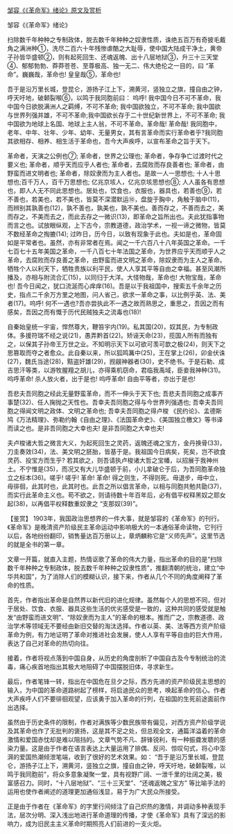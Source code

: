 [邹容《《革命军》绪论》原文及赏析](https://www.vrrw.net/wx/10391.html)

邹容《《革命军》绪论》

扫除数千年种种之专制政体，脱去数千年种种之奴隶性质，诛绝五百万有奇披毛戴角之满洲种①，洗尽二百六十年残惨虐酷之大耻辱，使中国大陆成干净土，黄帝子孙皆华盛顿②，则有起死回生、还魂返魄、出十八层地狱③，升三十三天堂④、郁郁勃勃、莽莽苍苍、至尊极高、独一无二、伟大绝伦之一目的，曰 “革命”。巍巍哉，革命也! 皇皇哉⑤，革命也!

吾于是沿万里长城，登昆仑，游扬子江上下，溯黄河，竖独立之旗，撞自由之钟，呼天吁地，破颡裂喉⑥，以鸣于我同胞前曰： 呜呼! 我中国今日不可不革命，我中国今日欲脱满洲人之羁缚，不可不革命; 我中国欲独立，不可不革命; 我中国欲与世界列强并雄，不可不革命;我中国欲长存于二十世纪新世界上，不可不革命; 我中国欲为地球上名国、地球上主人翁，不可不革命。革命哉! 革命哉! 我同胞中，老年、中年、壮年、少年、幼年、无量男女，其有言革命而实行革命者乎?我同胞其欲相存、相养、相生活于革命也，吾今大声疾呼，以宣布革命之旨于天下。

革命者，天演之公例也⑦; 革命者，世界之公理也; 革命者，争存争亡过渡时代之要义也; 革命者，顺乎天而应乎人者也; 革命者，去腐败而存良善者也; 革命者，由野蛮而进文明者也; 革命者，除奴隶而为主人者也。是故一人一思想也; 十人十思想也;百千万人，百千万思想也; 亿兆京垓人，亿兆京垓思想也⑧; 人人虽各有思想也，即人人无不同此思想也。居处也，饮食也，衣服也，器具也，若善也⑨，若不善也，若美也，若不美也，皆莫不深潜默运⑩，盘旋于胸中，角触于脑中(11)，而辨别其孰善也(12)，孰不善也，孰美也，孰不美也。善而存之，不善而去之，美而存之，不美而去之，而此去存之一微识(13)，即革命之旨所出也。夫此犹指事物而言之也。试放眼纵观，上下古今，宗教道德，政治学术，一视一谛之微物，皆莫不数经革命之掏摝(14); 过昨日，历今日，以致有现象于此也。夫如是也，革命固如是平常者也。虽然，亦有非常者在焉。闻之一千六百八十八年英国之革命。一千七百七十五年美国之革命，一千八百七十年法国之革命，为世界应乎天而顺乎人之革命，去腐败而存良善之革命，由野蛮而进文明之革命，除奴隶而为主人之革命。牺牲个人以利天下，牺牲贵族以利平民，使人人享其平等自由之幸福。甚至风潮所播及，亦相与附流合汇(15)，以同归于大洋。大怪物哉，革命也! 大物宝哉，革命也! 吾今日闻之，犹口流涎而心痒痒(16)。吾是以于我祖国中，搜索五千余年之历史，指点二千余万方里之地图，问人省己，欲求一革命之事，以比例乎英、法、美者(17)。呜呼! 何不一遇也?吾亦尝执此不一遇之故而熟思之，重思之，吾因之而有感矣，吾因之而有慨于历代民贼独夫之流毒也(18)!

自秦始皇统一宇宙，悍然尊大，鞭笞宇内(19)。私其国(20)，奴其民，为专制政体。多援符瑞不经之说(21)，愚弄黔首(22)。矫诬天命(23)，揽国人所有而独有之，以保其子孙帝王万世之业。不知明示天下以可欲可羡可歆之极(24)，则天下之思篡取而夺之者愈众。此自秦以来，所以狐鸣篝中(25)，王在掌上(26)，卯金伏诛(27)，魏氏当途(28)，黠盗奸雄(29)，觊觎神器者(30)，史不绝书。于是石勒、成吉思汗等类，以游牧腥羶之胡儿，亦得乘机窃命，君临我禹域，臣妾我神种(31)。呜呼革命! 杀人放火者，出于是也! 呜呼革命! 自由平等者，亦出于是也!

吾悲夫吾同胞之经此无量野蛮革命，而不一伸头于天下也; 吾悲夫吾同胞之成事齐事楚(32)、任人掬抛之天性也。吾幸夫吾同胞之得与今世界列强遇也; 吾幸夫吾同胞之得闻文明之政体、文明之革命也; 吾幸夫吾同胞之得卢梭 《民约论》、孟德斯鸠《万法精理》、弥勒约翰《自由之理》、《法国革命史》、《美国独立檄文》等书译而读之也。是非吾同胞之大幸也夫! 是非吾同胞之大幸也夫!

夫卢梭诸大哲之微言大义，为起死回生之灵药，返魄还魂之宝方，金丹换骨(33)，刀圭奏效(34)，法、美文明之胚胎，皆基于是。我祖国今日病矣，死矣，岂不欲食灵药、投宝方而生乎? 若其欲之，则吾请执卢梭诸大哲之宝幡，以招展于我神州土。不宁惟是(35)，而况又有大儿华盛顿于前，小儿拿破仑于后，为吾同胞革命独立之标本(36)。嗟乎! 嗟乎! 革命! 革命! 得之则生，不得则死。毋退步，毋中立，毋徘徊，此其时也，此其时也。此吾之所以倡言革命，以相与同胞共勉共勖(37)，而实行此革命主义也。苟不欲之，则请待数十年百年后，必有倡平权释黑奴之耶女起(38)，以再倡平权释数重奴隶之 “支那奴(39)”。



【鉴赏】 1903年，我国政治思想界的一件大事，就是邹容的《革命军》的刊行。《革命军》是晚清资产阶级民主革命运动中影响极大的一本通俗革命读物，它刊行以后，各地纷纷翻印，销售量达百万册以上，章炳麟称它是“义师先声”。这里节选的就是全书的第一章。

文章一开篇，就直入主题，热情讴歌了革命的伟大力量，指出革命的目的是“扫除数千年种种之专制政体，脱去数千年种种之奴隶性质”，推翻清朝的统治，建立“中华共和国”，为了消除人们的模糊认识，接下来，作者从几个不同的角度阐释了革命的性质。

首先，作者指出革命是自然界以新代旧的进化规律。虽然每个人的思想不同，但对于居处、饮食、衣服、器具这些生活的优劣感受是一致的，这种共同的感受就是触发“由野蛮而进文明”、“除奴隶而为主人”的革命的根本。推而广之，宗教道德、政治学术等领域无不要经由新旧交替的淘汰选择。作者以英、美、法等西方资产阶级革命为例，有力地证明了革命对推进社会发展，使人人享有平等自由的巨大作用，表达了自己对革命的热切向往。

接着，作者将视点落到中国自身，从历史的角度剖析了中国自古及今专制统治的流毒，痛心疾首地指出其极大地阻碍了中国摆脱旧体，寻求新生。

最后，作者笔锋一转，指出在中国危在旦夕之际，西方先进的资产阶级民主思想的输入，为中国的革命道路树起了榜样，将启迪民众的思考，唤起革命的信心。作者大声疾呼人们不要徘徊观望，应该勇于加入革命的行列，在祖国的生死前途面前作出选择。

虽然由于历史条件的限制，作者对满族等少数民族带有偏见，对西方资产阶级学说及其革命也作了无批判的褒扬，这是其不足之处，但总观全文，通篇洋溢着的革命激情和爱国赤忱却是难以阻挡的。文章气势不凡、辞锋锐利，有一种振聋发聩的感染力量。这是由于作者在语言表达上大量运用了排偶、反问、惊叹句式，将心中澎湃的爱国热潮倾泄笔端，收到了很好的艺术效果。如： “吾于是沿万里长城，登昆仑，游扬子江上下，溯黄河，竖独立之旗，撞自由之钟，呼天吁地，破颡裂喉，以鸣于我同胞前”，将众多意象凝聚一堂，具有视野广阔、一泄千里的壮阔之美，极富感召力。同时，“十八层地狱”、“三十三天堂”、“还魂返魄之宝方” 等比喻手法的运用也使作者阐述的道理更加通俗浅显，易于为广大民众所接受。

正是由于作者在《革命军》的字里行间倾注了自己炽热的激情，并调动多种表现手法，层次分明、深入浅出地进行革命道理的传播，才使《革命军》具有了深远的影响力，成为旧民主主义革命时期照亮人们前进的一支火炬。


